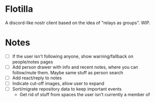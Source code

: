# Flotilla

A discord-like nostr client based on the idea of "relays as groups". WIP.

# Notes

- [ ] If the user isn't following anyone, show warning/fallback on people/notes pages
- [ ] Add person drawer with info and recent notes, where you can follow/mute them. Maybe same stuff as person search
- [ ] Add react/reply to notes
- [ ] Indicate cut-off images, allow user to expand
- [ ] Sort/migrate repository data to keep important events
  - Get rid of stuff from spaces the user isn't currently a member of
